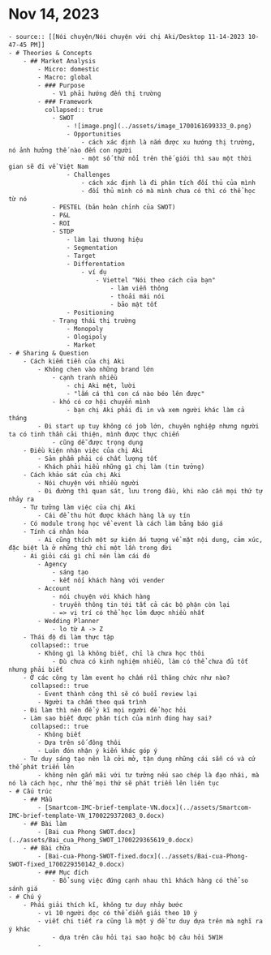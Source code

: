 # Nov 14, 2023
	- source:: [[Nói chuyện/Nói chuyện với chị Aki/Desktop 11-14-2023 10-47-45 PM]]
	- # Theories & Concepts
		- ## Market Analysis
			- Micro: domestic
			- Macro: global
			- ### Purpose
				- Vì phải hướng đến thị trường
			- ### Framework
			  collapsed:: true
				- SWOT
					- ![image.png](../assets/image_1700161699333_0.png)
					- Opportunities
						- cách xác định là nắm được xu hướng thị trường, nó ảnh hưởng thế nào đến con người
						- một số thứ nổi trên thế giới thì sau một thời gian sẽ đi về Việt Nam
					- Challenges
						- cách xác định là đi phân tích đối thủ của mình
						- đối thủ mình có mà mình chưa có thì có thể học từ nó
				- PESTEL (bản hoàn chỉnh của SWOT)
				- P&L
				- ROI
				- STDP
					- làm lại thương hiệu
					- Segmentation
					- Target
					- Differentation
						- ví dụ
							- Viettel "Nói theo cách của bạn"
								- làm viễn thông
								- thoải mái nói
								- bảo mật tốt
					- Positioning
				- Trạng thái thị trường
					- Monopoly
					- Ologipoly
					- Market
	- # Sharing & Question
		- Cách kiếm tiền của chị Aki
			- Không chen vào những brand lớn
				- cạnh tranh nhiều
					- chị Aki mệt, lười
					- "lắm cá thì con cá nào béo lên được"
				- khó có cơ hội chuyển mình
					- bạn chị Aki phải đi in và xem người khác làm cả tháng
			- Đi start up tuy không có job lớn, chuyên nghiệp nhưng người ta có tinh thần cải thiện, mình được thực chiến
				- cũng dễ được trọng dụng
		- Điều kiện nhận việc của chị Aki
			- Sản phẩm phải có chất lượng tốt
			- Khách phải hiểu những gì chị làm (tin tưởng)
		- Cách khảo sát của chị Aki
			- Nói chuyện với nhiều người
			- Đi đường thì quan sát, lưu trong đầu, khi nào cần mọi thứ tự nhảy ra
		- Tư tưởng làm việc của chị Aki
			- Cái để thu hút được khách hàng là uy tín
		- Có module trong học về event là cách làm bảng báo giá
		- Tính cá nhân hóa
			- Ai cũng thích một sự kiện ấn tượng về mặt nội dung, cảm xúc, đặc biệt là ở những thứ chỉ một lần trong đời
		- Ai giỏi cái gì chỉ nên làm cái đó
			- Agency
				- sáng tạo
				- kết nối khách hàng với vender
			- Account
				- nói chuyện với khách hàng
				- truyền thông tin tới tất cả các bộ phận còn lại
				- => vị trí có thể học lỏm được nhiều nhất
			- Wedding Planner
				- lo từ A -> Z
		- Thái độ đi làm thực tập
		  collapsed:: true
			- Không gì là không biết, chỉ là chưa học thôi
				- Dù chưa có kinh nghiệm nhiều, làm có thể chưa đủ tốt nhưng phải biết
		- Ở các công ty làm event họ chấm rồi thăng chức như nào?
		  collapsed:: true
			- Event thành công thì sẽ có buổi review lại
			- Người ta chấm theo quá trình
		- Đi làm thì nên để ý kĩ mọi người để học hỏi
		- Làm sao biết được phân tích của mình đúng hay sai?
		  collapsed:: true
			- Không biết
			- Dựa trên số đông thôi
			- Luôn đón nhận ý kiến khác góp ý
		- Tư duy sáng tạo nên là cởi mở, tận dụng những cái sẵn có và cứ thế phát triển lên
			- không nên gắn mãi với tư tưởng nếu sao chép là đạo nhái, mà nó là cách học, như thế mọi thứ sẽ phát triển lên liên tục
	- # Cấu trúc
		- ## Mẫu
			- [Smartcom-IMC-brief-template-VN.docx](../assets/Smartcom-IMC-brief-template-VN_1700229372083_0.docx)
		- ## Bài làm
			- [Bai cua Phong SWOT.docx](../assets/Bai_cua_Phong_SWOT_1700229365619_0.docx)
		- ## Bài chữa
			- [Bai-cua-Phong-SWOT-fixed.docx](../assets/Bai-cua-Phong-SWOT-fixed_1700229350142_0.docx)
			- ### Mục đích
				- Bổ sung việc đứng cạnh nhau thì khách hàng có thể so sánh giá
	- # Chú ý
		- Phải giải thích kĩ, không tư duy nhảy bước
			- vì 10 người đọc có thể diễn giải theo 10 ý
			- viết chi tiết ra cũng là một ý để tư duy dựa trên mà nghĩ ra ý khác
				- dựa trên câu hỏi tại sao hoặc bộ câu hỏi 5W1H
			-